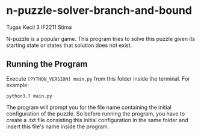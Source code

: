 # n-puzzle-solver-branch-and-bound
Tugas Kecil 3 IF2211 Stima

N-puzzle is a popular game. This program tries to solve this puzzle given its starting state or states that solution does not exist.

## Running the Program
Execute `[PYTHON_VERSION] main.py` from this folder inside the terminal. For example:

`python3.7 main.py`

The program will prompt you for the file name containing the initial configuration of the puzzle. So before running the program, you have to create a .txt file consisting this initial configuration in the same folder and insert this file's name inside the program.


